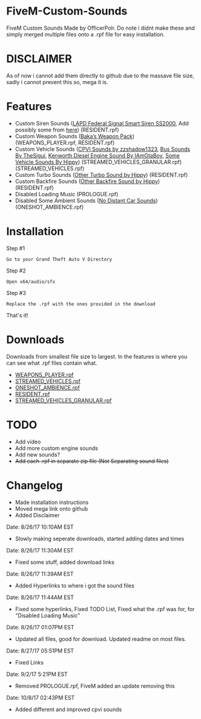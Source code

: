 # FiveM-Custom-Sounds
FiveM Custom Sounds Made by OfficerPolr. Do note i didnt make these and simply merged multiple files onto a .rpf file for easy installation.

# DISCLAIMER
As of now i cannot add them directly to github due to the massave file size, sadly i cannot prevent this so, mega it is.

# Features
* Custom Siren Sounds (<a href="https://www.gta5-mods.com/misc/federal-signal-smart-siren-ss2000-for-siren-mastery">LAPD Federal Signal Smart Siren SS2000</a>, Add possibly some from <a href="https://www.gta5-mods.com/misc/realistic-american-sirens-pack">here</a>) (RESIDENT.rpf)
* Custom Weapon Sounds (<a href="http://www.gtainside.com/en/gta5/mods/88888-bakas-realistic-weapons-sounds/">Baka’s Weapon Pack</a>) (WEAPONS_PLAYER.rpf, RESIDENT.rpf)
* Custom Vehicle Sounds (<a href="https://www.gta5-mods.com/misc/cvpi-v8-sound-mod-2006-2011-engine-v1-by-zzshadow1323">CPVI Sounds by zzshadow1323</a>, <a href="https://www.gta5-mods.com/vehicles/new-bus-sounds">Bus Sounds By TheSigui</a>, <a href="https://www.gta5-mods.com/vehicles/kenworth-diesel-engine-sound-mod">Kenworth Diesel Engine Sound By IAmGtaBoy</a>, <a href="https://www.gta5-mods.com/users/Hippy">Some Vehicle Sounds By Hippy</a>) (STREAMED_VEHICLES_GRANULAR.rpf) (STREAMED_VEHICLES.rpf)
* Custom Turbo Sounds (<a href="https://www.gta5-mods.com/vehicles/other-turbo-sound">Other Turbo Sound by Hippy</a>) (RESIDENT.rpf)
* Custom Backfire Sounds (<a href="https://www.gta5-mods.com/vehicles/other-backfire-sound">Other Backfire Sound by Hippy</a>) (RESIDENT.rpf)
* Disabled Loading Music (PROLOGUE.rpf)
* Disabled Some Ambient Sounds (<a href="https://www.gta5-mods.com/misc/no-distant-car-sounds">No Distant Car Sounds</a>) (ONESHOT_AMBIENCE.rpf)

# Installation
Step #1
```
Go to your Grand Theft Auto V Directory
```
Step #2
```
Open x64/audio/sfx
```
Step #3
```
Replace the .rpf with the ones provided in the download
```
That's it!

# Downloads
Downloads from smallest file size to largest. In the features is where you can see what .rpf files contain what.

* <a href="https://goo.gl/Y78f5v">WEAPONS_PLAYER.rpf</a>
* <a href="https://mega.nz/#!QJtwzDRa!B5MofVtOEmyxJ6hhE1uSmaB8d6cL5ABGcvHe13T06hA">STREAMED_VEHICLES.rpf</a>
* <a href="https://mega.nz/#!EcNBXJoR!6ShmYEyIijZdW-j7xxwsgz6uXZBbeBY5-f1djt18NUw">ONESHOT_AMBIENCE.rpf</a>
* <a href="https://mega.nz/#!sYM2USJL!D3TjsnG7mlwGKcK1SMvaM_GEzwDF8MZnnGQXVT-iJkQ">RESIDENT.rpf</a> 
* <a href="https://goo.gl/5f7mx9">STREAMED_VEHICLES_GRANULAR.rpf</a>

# TODO
* Add video
* Add more custom engine sounds
* Add new sounds?
* ~~Add each .rpf in separate zip file (Not Separating sound files)~~

# Changelog
* Made installation instructions
* Moved mega link onto github
* Added Disclaimer

Date: 8/26/17 10:10AM EST
* Slowly making seperate downloads, started adding dates and times

Date: 8/26/17 11:30AM EST
* Fixed some stuff, added download links

Date: 8/26/17 11:39AM EST
* Added Hyperlinks to where i got the sound files

Date: 8/26/17 11:44AM EST
* Fixed some hyperlinks, Fixed TODO List, Fixed what the .rpf was for, for "Disabled Loading Music"

Date: 8/26/17 01:07PM EST
* Updated all files, good for download. Updated readme on most files.

Date: 8/27/17 05:51PM EST
* Fixed Links

Date: 9/2/17 5:21PM EST
* Removed PROLOGUE.rpf, FiveM added an update removing this

Date: 10/8/17 02:43PM EST
* Added different and improved cpvi sounds
